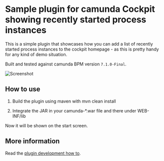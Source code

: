 Sample plugin for camunda Cockpit showing recently started process instances
=================================

This is a simple plugin that showcases how you can add a list of recently started process instances to the 
cockpit homepage - as this is pretty handy for any kind of demo situation.

Built and tested against camunda BPM version `7.1.0-Final`.

![Screenshot][1]


How to use
----------------------

1. Build the plugin using maven with mvn clean install

2. Integrate the JAR in your camunda-*.war file and there under WEB-INF/lib

Now it will be shown on the start screen.


More information
-----

Read the [plugin development how to](http://docs.camunda.org/latest/real-life/how-to/#cockpit-how-to-develop-a-cockpit-plugin).


[1]: https://raw.github.com/camunda/camunda-consulting/master/snippets/cockpit-plugin-recent-instances/screenshot.png
